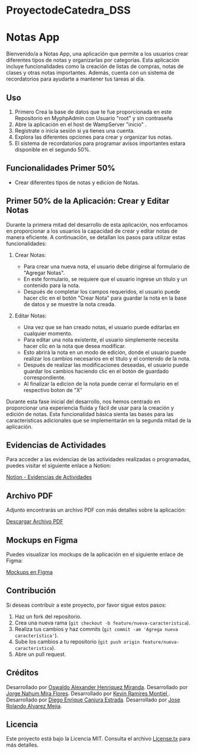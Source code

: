 # ProyectodeCatedra_DSS
# Notas App

Bienvenido/a a Notas App, una aplicación que permite a los usuarios crear diferentes tipos de notas y organizarlas por categorías. Esta aplicación incluye funcionalidades como la creación de listas de compras, notas de clases y otras notas importantes. Además, cuenta con un sistema de recordatorios para ayudarte a mantener tus tareas al día.

## Uso
1. Primero Crea la base de datos que te fue proporcionada en este Repositorio en MyphpAdmin con Usuario "root" y sin contraseña 
2. Abre la aplicación en el host de WampServer "inicio" .
3. Regístrate o inicia sesión si ya tienes una cuenta.
4. Explora las diferentes opciones para crear y organizar tus notas.
5. El sistema de recordatorios para programar avisos importantes estara disponible en el segundo 50%.

## Funcionalidades Primer 50%

- Crear diferentes tipos de notas y edicion de Notas.

## Primer 50% de la Aplicación: Crear y Editar Notas

Durante la primera mitad del desarrollo de esta aplicación, nos enfocamos en proporcionar a los usuarios la capacidad de crear y editar notas de manera eficiente. A continuación, se detallan los pasos para utilizar estas funcionalidades:

1. Crear Notas:
   - Para crear una nueva nota, el usuario debe dirigirse al formulario de "Agregar Notas".
   - En este formulario, se requiere que el usuario ingrese un título y un contenido para la nota.
   - Después de completar los campos requeridos, el usuario puede hacer clic en el botón "Crear Nota" para guardar la nota en la base de datos y se muestre la nota creada.

2. Editar Notas:
   - Una vez que se han creado notas, el usuario puede editarlas en cualquier momento.
   - Para editar una nota existente, el usuario simplemente necesita hacer clic en la nota que desea modificar.
   - Esto abrirá la nota en un modo de edición, donde el usuario puede realizar los cambios necesarios en el título y el contenido de la nota.
   - Después de realizar las modificaciones deseadas, el usuario puede guardar los cambios haciendo clic en el botón de guardado correspondiente.
   - Al finalizar la edicion de la nota puede cerrar el formulario en el respectivo boton de "X"

Durante esta fase inicial del desarrollo, nos hemos centrado en proporcionar una experiencia fluida y fácil de usar para la creación y edición de notas. Esta funcionalidad básica sienta las bases para las características adicionales que se implementarán en la segunda mitad de la aplicación.


## Evidencias de Actividades

Para acceder a las evidencias de las actividades realizadas o programadas, puedes visitar el siguiente enlace a Notion:

[Notion - Evidencias de Actividades](https://www.notion.so/f00fdc44478b4affa03409d8cabc6bea?v=c3aeb0230ad0406f97c5b22af8b83a44&pvs=4)

## Archivo PDF

Adjunto encontrarás un archivo PDF con más detalles sobre la aplicación:

[Descargar Archivo PDF](DOCUMENTOPC_DSS.pdf)

## Mockups en Figma

Puedes visualizar los mockups de la aplicación en el siguiente enlace de Figma:

[Mockups en Figma](https://www.figma.com/file/bfNVvocSc5ZxRTZh5flmQd/Mockups-PCatedratype=designnode-id=0%3A1mode=designt=VVRYRp2zvkEQc9GU-1)


## Contribución

Si deseas contribuir a este proyecto, por favor sigue estos pasos:

1. Haz un fork del repositorio.
2. Crea una nueva rama (`git checkout -b feature/nueva-caracteristica`).
3. Realiza tus cambios y haz commits (`git commit -am 'Agrega nueva característica'`).
4. Sube los cambios a tu repositorio (`git push origin feature/nueva-caracteristica`).
5. Abre un pull request.

## Créditos

Desarrollado por [Oswaldo Alexander Henriquez Miranda](https://github.com/Alexander-Henriquez).
Desarrollado por [Jorge Nahum Mira Flores](https://github.com/JorgeMiraFlores).
Desarrollado por [Kevin Ramires Montiel ](https://github.com/krrm08).
Desarrollado por [Diego Enrique Canjura Estrada](https://github.com/Knjuu).
Desarrollado por [Jose Rolando Alvarez Mejia](https://github.com/Josepo616).


## Licencia

Este proyecto está bajo la Licencia MIT. Consulta el archivo [License.tx](License.tx) para más detalles.

